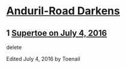 # [Anduril-Road Darkens](https://community.fantasyflightgames.com/topic/224196-anduril-road-darkens/)

## 1 [Supertoe on July 4, 2016](https://community.fantasyflightgames.com/topic/224196-anduril-road-darkens/?do=findComment&comment=2294981)

delete

Edited July 4, 2016 by Toenail

